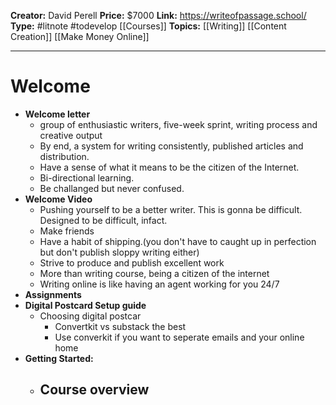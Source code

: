 **Creator:** David Perell
**Price:** $7000
**Link:** https://writeofpassage.school/
**Type:** #litnote #todevelop [[Courses]]
**Topics:** [[Writing]] [[Content Creation]] [[Make Money Online]]

---

# Welcome
- **Welcome letter**
	- group of enthusiastic writers, five-week sprint, writing process and creative output
	- By end, a system for writing consistently, published articles and distribution.
	- Have a sense of what it means to be the citizen of the Internet. 
	- Bi-directional learning.
	- Be challanged but never confused. 
- **Welcome Video**
	- Pushing yourself to be a better writer. This is gonna be difficult. Designed to be difficult, infact.
	- Make friends
	- Have a habit of shipping.(you don't have to caught up in perfection but don't publish sloppy writing either)
	- Strive to produce and publish excellent work
	- More than writing course, being a citizen of the internet
	- Writing online is like having an agent working for you 24/7
- **Assignments**
- **Digital Postcard Setup guide**
	- Choosing digital postcar
		- Convertkit vs substack the best
		- Use converkit if you want to seperate emails and your online home
- **Getting Started:**
	- Course overview
		- 